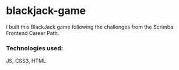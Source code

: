 # blackjack-game
I built this BlackJack game following the challenges from the Scrimba Frontend Career Path.  
### Technologies used:  
JS, CSS3, HTML
